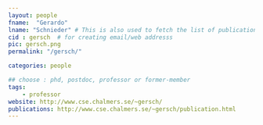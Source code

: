 ```yaml
---
layout: people
fname:  "Gerardo"
lname: "Schnieder" # This is also used to fetch the list of publications from bib files
cid : gersch  # for creating email/web addresss
pic: gersch.png
permalink: "/gersch/"

categories: people

## choose : phd, postdoc, professor or former-member
tags:
    - professor
website: http://www.cse.chalmers.se/~gersch/
publications: http://www.cse.chalmers.se/~gersch/publication.html
---
```

